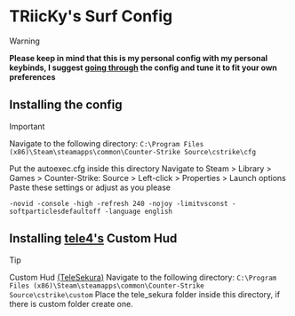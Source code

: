 # TRiicKy's Surf Config

> [!WARNING]
> **Please keep in mind that this is my personal config with my personal keybinds, I suggest [going through](https://chatgpt.com/) the config and tune it to fit your own preferences**


## Installing the config

> [!IMPORTANT]
> Navigate to the following directory: `C:\Program Files (x86)\Steam\steamapps\common\Counter-Strike Source\cstrike\cfg`
> 
> Put the autoexec.cfg inside this directory
> Navigate to Steam > Library > Games > Counter-Strike: Source > Left-click > Properties > Launch options
> Paste these settings or adjust as you please
> ```Launch Options
> -novid -console -high -refresh 240 -nojoy -limitvsconst -softparticlesdefaultoff -language english
> ```


## Installing [tele4's](https://gamebanana.com/members/1736054) Custom Hud
> [!TIP]
> Custom Hud [(TeleSekura)](https://gamebanana.com/mods/445582)
> Navigate to the following directory: `C:\Program Files (x86)\Steam\steamapps\common\Counter-Strike Source\cstrike\custom`
> Place the tele_sekura folder inside this directory, if there is custom folder create one.
